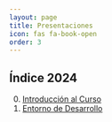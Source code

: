 ```yaml
---
layout: page
title: Presentaciones
icon: fas fa-book-open
order: 3
---
```


## Índice 2024

0. [Introducción al Curso](https://cpc-gallos.github.io/presentations/2024/000-Introduccion.html)
1. [Entorno de Desarrollo](https://cpc-gallos.github.io/presentations/2024/001-Entorno_Desarrollo.html)
